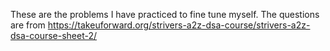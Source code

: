 These are the problems I have practiced to fine tune myself.
The questions are from
https://takeuforward.org/strivers-a2z-dsa-course/strivers-a2z-dsa-course-sheet-2/
